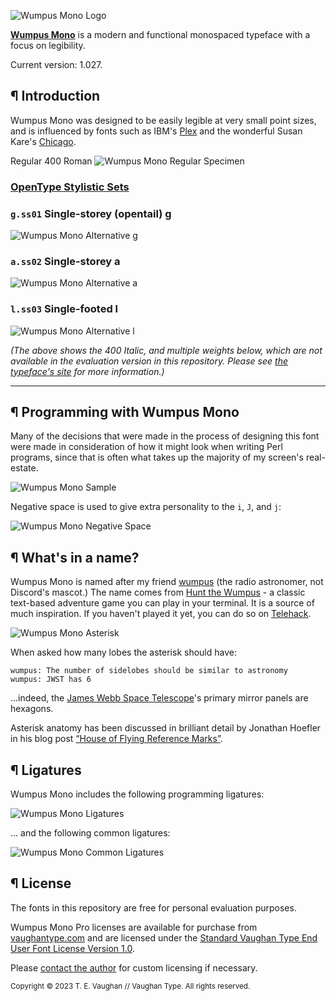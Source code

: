 ![Wumpus Mono Logo](images/WumpusMono_Logo_Inv.png)

<a href="https://vaughantype.com/wumpus-mono-pro" target="_blank">**Wumpus Mono**</a> is a modern and functional monospaced typeface with a focus on legibility.

Current version: 1.027.

## ¶ Introduction

Wumpus Mono was designed to be easily legible at very small point sizes, and is influenced by fonts such as IBM's [Plex](https://github.com/IBM/plex) and the wonderful Susan Kare's [Chicago](https://en.wikipedia.org/wiki/Chicago_(typeface)).

Regular 400 Roman
![Wumpus Mono Regular Specimen](images/WumpusMono_Overview_Specimen.png)

### [OpenType Stylistic Sets](https://learn.microsoft.com/en-us/typography/opentype/spec/features_pt#ssxx)

### `g.ss01` Single-storey (opentail) g

![Wumpus Mono Alternative g](images/WumpusMono_Alternative-g.png)

### `a.ss02` Single-storey a

![Wumpus Mono Alternative a](images/WumpusMono_Alternative-a.png)


### `l.ss03` Single-footed l

![Wumpus Mono Alternative l](images/WumpusMono_Homoglyphs.png)

 _(The above shows the 400 Italic, and multiple weights below, which are not available in the evaluation version in this repository.  Please see [the typeface's site](https://vaughantype.com/wumpus-mono-pro) for more information.)_

<hr>

## ¶ Programming with Wumpus Mono

Many of the decisions that were made in the process of designing this font were made in consideration of how it might look when writing Perl programs, since that is often what takes up the majority of my screen's real-estate.

![Wumpus Mono Sample](images/WumpusMono_Sample.png)

Negative space is used to give extra personality to the `i`, `J`, and `j`:

![Wumpus Mono Negative Space](images/WumpusMono_Negative_Space.png)

## ¶ What's in a name?

Wumpus Mono is named after my friend [wumpus](https://github.com/wumpus) (the radio astronomer, not Discord's mascot.)  The name comes from [Hunt the Wumpus](https://en.wikipedia.org/wiki/Hunt_the_Wumpus) - a classic text-based adventure game you can play in your terminal.  It is a source of much inspiration.  If you haven't played it yet, you can do so on [Telehack](https://telehack.com).

![Wumpus Mono Asterisk](images/Asteroid.gif)

When asked how many lobes the asterisk should have:
```
wumpus: The number of sidelobes should be similar to astronomy
wumpus: JWST has 6
```

...indeed, the [James Webb Space Telescope](https://webb.nasa.gov/)'s primary mirror panels are hexagons.

Asterisk anatomy has been discussed in brilliant detail by Jonathan Hoefler in his blog post [“House of Flying Reference Marks”](https://www.typography.com/blog/house-of-flying-reference-marks).

## ¶ Ligatures

Wumpus Mono includes the following programming ligatures:

![Wumpus Mono Ligatures](images/WumpusMono_Ligatures.png)

... and the following common ligatures:

![Wumpus Mono Common Ligatures](images/WumpusMono_Common_Ligatures.png)

## ¶ License

The fonts in this repository are free for personal evaluation purposes.

Wumpus Mono Pro licenses are available for purchase from [vaughantype.com](https://vaughantype.com) and are licensed under the [Standard Vaughan Type End User Font License Version 1.0](https://vaughantype.com/standard-eula/).

Please [contact the author](mailto:fonts@vaughantype.com) for custom licensing if necessary.

<small>Copyright &copy; 2023 T. E. Vaughan // Vaughan Type. All rights reserved.</small>
